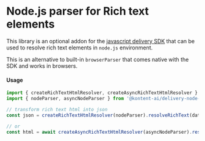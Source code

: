 # Node.js parser for Rich text elements

This library is an optional addon for the [javascript delivery SDK](https://github.com/kontent-ai/delivery-sdk-js)
that can be used to resolve rich text elements in `node.js` environment.

This is an alternative to built-in `browserParser` that comes native with the SDK and works in browsers.

#### Usage

```typescript
import { createRichTextHtmlResolver, createAsyncRichTextHtmlResolver } from '@kontent-ai/delivery-sdk';
import { nodeParser, asyncNodeParser } from '@kontent-ai/delivery-node-parser';

// transform rich text html into json
const json = createRichTextHtmlResolver(nodeParser).resolveRichText(data);

// or
const html = await createAsyncRichTextHtmlResolver(asyncNodeParser).resolveRichText(data);
```
